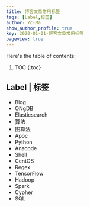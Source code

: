 ```yaml
---
title: 博客文章常用标签
tags: [Label,标签]
author: Yc-Ma
show_author_profile: true
key: 2020-01-01-博客文章常用标签
pageview: true
---
```


Here's the table of contents:
1. TOC
{:toc}

## Label | 标签
- Blog
- ONgDB
- Elasticsearch
- 算法
- 图算法
- Apoc
- Python
- Anacode
- Shell
- CentOS
- Regex
- TensorFlow
- Hadoop
- Spark
- Cypher
- SQL

